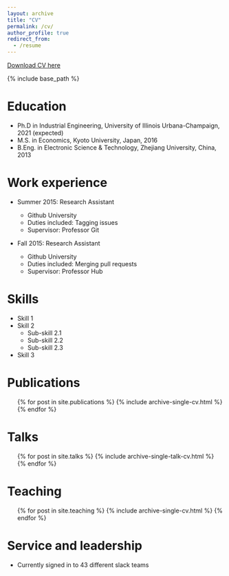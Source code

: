 ```yaml
---
layout: archive
title: "CV"
permalink: /cv/
author_profile: true
redirect_from:
  - /resume
---
```


[Download CV here](http://leifanus.github.io/files/resume.pdf)

{% include base_path %}

Education
======
* Ph.D in Industrial Engineering, University of Illinois Urbana-Champaign, 2021 (expected)
* M.S. in Economics, Kyoto University, Japan, 2016
* B.Eng. in Electronic Science & Technology, Zhejiang University, China, 2013

Work experience
======
* Summer 2015: Research Assistant
  * Github University
  * Duties included: Tagging issues
  * Supervisor: Professor Git

* Fall 2015: Research Assistant
  * Github University
  * Duties included: Merging pull requests
  * Supervisor: Professor Hub
  
Skills
======
* Skill 1
* Skill 2
  * Sub-skill 2.1
  * Sub-skill 2.2
  * Sub-skill 2.3
* Skill 3

Publications
======
  <ul>{% for post in site.publications %}
    {% include archive-single-cv.html %}
  {% endfor %}</ul>
  
Talks
======
  <ul>{% for post in site.talks %}
    {% include archive-single-talk-cv.html %}
  {% endfor %}</ul>
  
Teaching
======
  <ul>{% for post in site.teaching %}
    {% include archive-single-cv.html %}
  {% endfor %}</ul>
  
Service and leadership
======
* Currently signed in to 43 different slack teams
